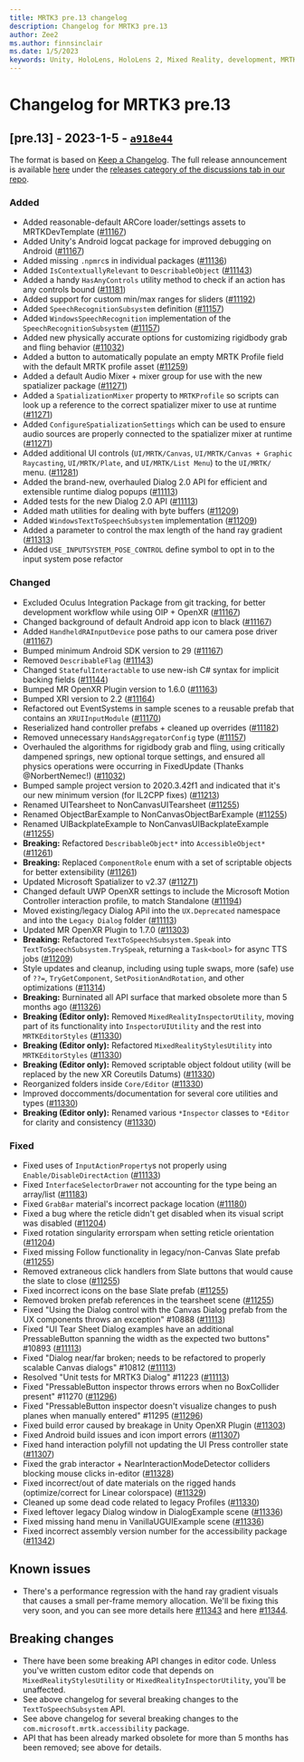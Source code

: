 ```yaml
---
title: MRTK3 pre.13 changelog
description: Changelog for MRTK3 pre.13
author: Zee2
ms.author: finnsinclair
ms.date: 1/5/2023
keywords: Unity, HoloLens, HoloLens 2, Mixed Reality, development, MRTK, MRTK3, MRTK3 preview, MRTK3 public preview, changelog, MRTK3 changelog
---
```


# Changelog for MRTK3 pre.13

## [pre.13] - 2023-1-5 - [`a918e44`](https://github.com/MixedRealityToolkit/MixedRealityToolkit-Unity/commit/a918e44)

The format is based on [Keep a Changelog](https://keepachangelog.com/en/1.0.0/). The full release announcement is available [here](https://github.com/microsoft/MixedRealityToolkit-Unity/discussions/11351) under the [releases category of the discussions tab in our repo](https://github.com/microsoft/MixedRealityToolkit-Unity/discussions/categories/releases).

### Added

- Added reasonable-default ARCore loader/settings assets to MRTKDevTemplate ([#11167](https://github.com/microsoft/MixedRealityToolkit-Unity/issues/11167))
- Added Unity's Android logcat package for improved debugging on Android ([#11167](https://github.com/microsoft/MixedRealityToolkit-Unity/issues/11167))
- Added missing `.npmrc`s in individual packages ([#11136](https://github.com/microsoft/MixedRealityToolkit-Unity/issues/11136))
- Added `IsContextuallyRelevant` to `DescribableObject` ([#11143](https://github.com/microsoft/MixedRealityToolkit-Unity/issues/11143))
- Added a handy `HasAnyControls` utility method to check if an action has any controls bound ([#11181](https://github.com/microsoft/MixedRealityToolkit-Unity/issues/11181))
- Added support for custom min/max ranges for sliders ([#11192](https://github.com/microsoft/MixedRealityToolkit-Unity/issues/11192))
- Added `SpeechRecognitionSubsystem` definition ([#11157](https://github.com/microsoft/MixedRealityToolkit-Unity/issues/11157))
- Added `WindowsSpeechRecognition` implementation of the `SpeechRecognitionSubsystem` ([#11157](https://github.com/microsoft/MixedRealityToolkit-Unity/issues/11157))
- Added new physically accurate options for customizing rigidbody grab and fling behavior ([#11032](https://github.com/microsoft/MixedRealityToolkit-Unity/pull/11032))
- Added a button to automatically populate an empty MRTK Profile field with the default MRTK profile asset ([#11259](https://github.com/microsoft/MixedRealityToolkit-Unity/pull/11259))
- Added a default Audio Mixer + mixer group for use with the new spatializer package ([#11271](https://github.com/microsoft/MixedRealityToolkit-Unity/pull/11271))
- Added a `SpatializationMixer` property to `MRTKProfile` so scripts can look up a reference to the correct spatializer mixer to use at runtime ([#11271](https://github.com/microsoft/MixedRealityToolkit-Unity/pull/11271))
- Added `ConfigureSpatializationSettings` which can be used to ensure audio sources are properly connected to the spatializer mixer at runtime ([#11271](https://github.com/microsoft/MixedRealityToolkit-Unity/pull/11271))
- Added additional UI controls (`UI/MRTK/Canvas`, `UI/MRTK/Canvas + Graphic Raycasting`, `UI/MRTK/Plate`, and `UI/MRTK/List Menu`) to the `UI/MRTK/` menu. ([#11281](https://github.com/microsoft/MixedRealityToolkit-Unity/pull/11281))
- Added the brand-new, overhauled Dialog 2.0 API for efficient and extensible runtime dialog popups ([#11113](https://github.com/microsoft/MixedRealityToolkit-Unity/pull/11113))
- Added tests for the new Dialog 2.0 API ([#11113](https://github.com/microsoft/MixedRealityToolkit-Unity/pull/11113))
- Added math utilities for dealing with byte buffers ([#11209](https://github.com/microsoft/MixedRealityToolkit-Unity/pull/11209))
- Added `WindowsTextToSpeechSubsystem` implementation ([#11209](https://github.com/microsoft/MixedRealityToolkit-Unity/pull/11209))
- Added a parameter to control the max length of the hand ray gradient ([#11313](https://github.com/microsoft/MixedRealityToolkit-Unity/pull/11313))
- Added `USE_INPUTSYSTEM_POSE_CONTROL` define symbol to opt in to the input system pose refactor

### Changed

- Excluded Oculus Integration Package from git tracking, for better development workflow while using OIP + OpenXR ([#11167](https://github.com/microsoft/MixedRealityToolkit-Unity/issues/11167))
- Changed background of default Android app icon to black ([#11167](https://github.com/microsoft/MixedRealityToolkit-Unity/issues/11167))
- Added `HandheldRAInputDevice` pose paths to our camera pose driver ([#11167](https://github.com/microsoft/MixedRealityToolkit-Unity/issues/11167))
- Bumped minimum Android SDK version to 29 ([#11167](https://github.com/microsoft/MixedRealityToolkit-Unity/issues/11167))
- Removed `DescribableFlag` ([#11143](https://github.com/microsoft/MixedRealityToolkit-Unity/issues/11143))
- Changed `StatefulInteractable` to use new-ish C# syntax for implicit backing fields ([#11144](https://github.com/microsoft/MixedRealityToolkit-Unity/issues/11144))
- Bumped MR OpenXR Plugin version to 1.6.0 ([#11163](https://github.com/microsoft/MixedRealityToolkit-Unity/issues/11163))
- Bumped XRI version to 2.2 ([#11164](https://github.com/microsoft/MixedRealityToolkit-Unity/issues/11164))
- Refactored out EventSystems in sample scenes to a reusable prefab that contains an `XRUIInputModule` ([#11170](https://github.com/microsoft/MixedRealityToolkit-Unity/issues/11170))
- Reserialized hand controller prefabs + cleaned up overrides ([#11182](https://github.com/microsoft/MixedRealityToolkit-Unity/issues/11182))
- Removed unnecessary `HandsAggregatorConfig` type ([#11157](https://github.com/microsoft/MixedRealityToolkit-Unity/issues/11157))
- Overhauled the algorithms for rigidbody grab and fling, using critically dampened springs, new optional torque settings, and ensured all physics operations were occurring in FixedUpdate (Thanks @NorbertNemec!) ([#11032](https://github.com/microsoft/MixedRealityToolkit-Unity/pull/11032))
- Bumped sample project version to 2020.3.42f1 and indicated that it's our new minimum version (for IL2CPP fixes) ([#11213](https://github.com/microsoft/MixedRealityToolkit-Unity/pull/11213))
- Renamed UITearsheet to NonCanvasUITearsheet ([#11255](https://github.com/microsoft/MixedRealityToolkit-Unity/pull/11255))
- Renamed ObjectBarExample to NonCanvasObjectBarExample ([#11255](https://github.com/microsoft/MixedRealityToolkit-Unity/pull/11255))
- Renamed UIBackplateExample to NonCanvasUIBackplateExample ([#11255](https://github.com/microsoft/MixedRealityToolkit-Unity/pull/11255))
- **Breaking:** Refactored `DescribableObject*` into `AccessibleObject*` ([#11261](https://github.com/microsoft/MixedRealityToolkit-Unity/pull/11261))
- **Breaking:** Replaced `ComponentRole` enum with a set of scriptable objects for better extensibility ([#11261](https://github.com/microsoft/MixedRealityToolkit-Unity/pull/11261))
- Updated Microsoft Spatializer to v2.37 ([#11271](https://github.com/microsoft/MixedRealityToolkit-Unity/pull/11271))
- Changed default UWP OpenXR settings to include the Microsoft Motion Controller interaction profile, to match Standalone ([#11194](https://github.com/microsoft/MixedRealityToolkit-Unity/pull/11194))
- Moved existing/legacy Dialog APiI into the `UX.Deprecated` namespace and into the `Legacy Dialog` folder ([#11113](https://github.com/microsoft/MixedRealityToolkit-Unity/pull/11113))
- Updated MR OpenXR Plugin to 1.7.0 ([#11303](https://github.com/microsoft/MixedRealityToolkit-Unity/pull/11303))
- **Breaking:** Refactored `TextToSpeechSubsystem.Speak` into `TextToSpeechSubsystem.TrySpeak`, returning a `Task<bool>` for async TTS jobs ([#11209](https://github.com/microsoft/MixedRealityToolkit-Unity/pull/11209))
- Style updates and cleanup, including using tuple swaps, more (safe) use of `??=`, `TryGetComponent`, `SetPositionAndRotation`, and other optimizations ([#11314](https://github.com/microsoft/MixedRealityToolkit-Unity/pull/11314))
- **Breaking:** Burninated all API surface that marked obsolete more than 5 months ago ([#11326](https://github.com/microsoft/MixedRealityToolkit-Unity/pull/11326))
- **Breaking (Editor only):** Removed `MixedRealityInspectorUtility`, moving part of its functionality into `InspectorUIUtility` and the rest into `MRTKEditorStyles` ([#11330](https://github.com/microsoft/MixedRealityToolkit-Unity/pull/11330))
- **Breaking (Editor only):** Refactored `MixedRealityStylesUtility` into `MRTKEditorStyles` ([#11330](https://github.com/microsoft/MixedRealityToolkit-Unity/pull/11330))
- **Breaking (Editor only):** Removed scriptable object foldout utility (will be replaced by the new XR Coreutils Datums) ([#11330](https://github.com/microsoft/MixedRealityToolkit-Unity/pull/11330))
- Reorganized folders inside `Core/Editor` ([#11330](https://github.com/microsoft/MixedRealityToolkit-Unity/pull/11330))
- Improved doccomments/documentation for several core utilities and types ([#11330](https://github.com/microsoft/MixedRealityToolkit-Unity/pull/11330))
- **Breaking (Editor only):** Renamed various `*Inspector` classes to `*Editor` for clarity and consistency ([#11330](https://github.com/microsoft/MixedRealityToolkit-Unity/pull/11330))

### Fixed

- Fixed uses of `InputActionProperty`s not properly using `Enable/DisableDirectAction` ([#11133](https://github.com/microsoft/MixedRealityToolkit-Unity/issues/11133))
- Fixed `InterfaceSelectorDrawer` not accounting for the type being an array/list ([#11183](https://github.com/microsoft/MixedRealityToolkit-Unity/issues/11183))
- Fixed `GrabBar` material's incorrect package location ([#11180](https://github.com/microsoft/MixedRealityToolkit-Unity/issues/11180))
- Fixed a bug where the reticle didn't get disabled when its visual script was disabled ([#11204](https://github.com/microsoft/MixedRealityToolkit-Unity/issues/11204))
- Fixed rotation singularity errorspam when setting reticle orientation ([#11204](https://github.com/microsoft/MixedRealityToolkit-Unity/issues/11204))
- Fixed missing Follow functionality in legacy/non-Canvas Slate prefab ([#11255](https://github.com/microsoft/MixedRealityToolkit-Unity/pull/11255))
- Removed extraneous click handlers from Slate buttons that would cause the slate to close ([#11255](https://github.com/microsoft/MixedRealityToolkit-Unity/pull/11255))
- Fixed incorrect icons on the base Slate prefab ([#11255](https://github.com/microsoft/MixedRealityToolkit-Unity/pull/11255))
- Removed broken prefab references in the tearsheet scene ([#11255](https://github.com/microsoft/MixedRealityToolkit-Unity/pull/11255))
- Fixed "Using the Dialog control with the Canvas Dialog prefab from the UX components throws an exception" #10888  ([#11113](https://github.com/microsoft/MixedRealityToolkit-Unity/pull/11113))
- Fixed "UI Tear Sheet Dialog examples have an additional PressableButton spanning the width as the expected two buttons" #10893 ([#11113](https://github.com/microsoft/MixedRealityToolkit-Unity/pull/11113))
- Fixed "Dialog near/far broken; needs to be refactored to properly scalable Canvas dialogs" #10812 ([#11113](https://github.com/microsoft/MixedRealityToolkit-Unity/pull/11113))
- Resolved "Unit tests for MRTK3 Dialog" #11223 ([#11113](https://github.com/microsoft/MixedRealityToolkit-Unity/pull/11113))
- Fixed "PressableButton inspector throws errors when no BoxCollider present" #11270 ([#11296](https://github.com/microsoft/MixedRealityToolkit-Unity/pull/11296))
- Fixed "PressableButton inspector doesn't visualize changes to push planes when manually entered" #11295 ([#11296](https://github.com/microsoft/MixedRealityToolkit-Unity/pull/11296))
- Fixed build error caused by breakage in Unity OpenXR Plugin ([#11303](https://github.com/microsoft/MixedRealityToolkit-Unity/pull/11303))
- Fixed Android build issues and icon import errors ([#11307](https://github.com/microsoft/MixedRealityToolkit-Unity/pull/11307))
- Fixed hand interaction polyfill not updating the UI Press controller state ([#11307](https://github.com/microsoft/MixedRealityToolkit-Unity/pull/11325))
- Fixed the grab interactor + NearInteractionModeDetector colliders blocking mouse clicks in-editor ([#11328](https://github.com/microsoft/MixedRealityToolkit-Unity/pull/11328))
- Fixed incorrect/out of date materials on the rigged hands (optimize/correct for Linear colorspace) ([#11329](https://github.com/microsoft/MixedRealityToolkit-Unity/pull/11329))
- Cleaned up some dead code related to legacy Profiles ([#11330](https://github.com/microsoft/MixedRealityToolkit-Unity/pull/11330))
- Fixed leftover legacy Dialog window in DialogExample scene ([#11336](https://github.com/microsoft/MixedRealityToolkit-Unity/pull/11336))
- Fixed missing hand menu in VanillaUGUIExample scene ([#11336](https://github.com/microsoft/MixedRealityToolkit-Unity/pull/11336))
- Fixed incorrect assembly version number for the accessibility package ([#11342](https://github.com/microsoft/MixedRealityToolkit-Unity/pull/11342))

## Known issues

- There's a performance regression with the hand ray gradient visuals that causes a small per-frame memory allocation. We'll be fixing this very soon, and you can see more details here [#11343](https://github.com/microsoft/MixedRealityToolkit-Unity/issues/11343) and here [#11344](https://github.com/microsoft/MixedRealityToolkit-Unity/pull/11344).

## Breaking changes

- There have been some breaking API changes in editor code. Unless you've written custom editor code that depends on `MixedRealityStylesUtility` or `MixedRealityInspectorUtility`, you'll be unaffected.
- See above changelog for several breaking changes to the `TextToSpeechSubsystem` API.
- See above changelog for several breaking changes to the `com.microsoft.mrtk.accessibility` package.
- API that has been already marked obsolete for more than 5 months has been removed; see above for details.
